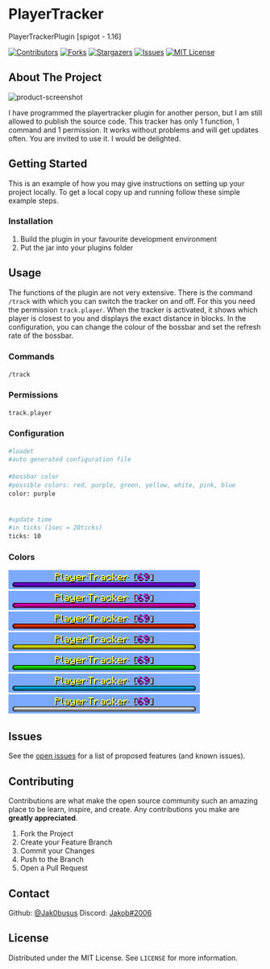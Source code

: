 # PlayerTracker
 PlayerTrackerPlugin [spigot - 1.16]



[![Contributors][contributors-shield]][contributors-url]
[![Forks][forks-shield]][forks-url]
[![Stargazers][stars-shield]][stars-url]
[![Issues][issues-shield]][issues-url]
[![MIT License][license-shield]][license-url]


<!-- ABOUT THE PROJECT -->
## About The Project

![product-screenshot]

I have programmed the playertracker plugin for another person, but I am still allowed to publish the source code. 
This tracker has only 1 function, 1 command and 1 permission. It works without problems and will get updates often.
You are invited to use it. I would be delighted.



<!-- GETTING STARTED -->
## Getting Started

This is an example of how you may give instructions on setting up your project locally.
To get a local copy up and running follow these simple example steps.



### Installation

1. Build the plugin in your favourite development environment
2. Put the jar into your plugins folder



<!-- USAGE EXAMPLES -->
## Usage

The functions of the plugin are not very extensive.
There is the command `/track` with which you can switch the tracker on and off.
For this you need the permission `track.player`.
When the tracker is activated, it shows which player is closest to you and displays the exact distance in blocks.
In the configuration, you can change the colour of the bossbar and set the refresh rate of the bossbar.

### Commands

`/track`

### Permissions

`track.player`

### Configuration

  ```sh
#loadet
#auto generated configuration file

#bossbar color
#possible colors: red, purple, green, yellow, white, pink, blue
color: purple


#update time
#in ticks (1sec = 20ticks)
ticks: 10
  ```
  
### Colors

![purple-bar]
![pink-bar]
![red-bar]
![yellow-bar]
![green-bar]
![blue-bar]
![white-bar]



<!-- ISSUES -->
## Issues

See the [open issues](https://github.com/Jak0busus/PlayerTracker/issues) for a list of proposed features (and known issues).



<!-- CONTRIBUTING -->
## Contributing

Contributions are what make the open source community such an amazing place to be learn, inspire, and create. Any contributions you make are **greatly appreciated**.

1. Fork the Project
2. Create your Feature Branch
3. Commit your Changes
4. Push to the Branch
5. Open a Pull Request



<!-- CONTACT -->
## Contact

Github: [@Jak0busus](https://github.com/Jak0busus)
Discord: [Jakob#2006](https://discord.com/users/580369300041498635)



<!-- LICENSE -->
## License

Distributed under the MIT License. See `LICENSE` for more information.



<!-- MARKDOWN LINKS & IMAGES -->
<!-- https://www.markdownguide.org/basic-syntax/#reference-style-links -->
[contributors-shield]: https://img.shields.io/github/contributors/Jak0busus/PlayerTracker.svg?style=for-the-badge
[contributors-url]: https://github.com/Jak0busus/PlayerTracker/graphs/contributors
[forks-shield]: https://img.shields.io/github/forks/Jak0busus/PlayerTracker.svg?style=for-the-badge
[forks-url]: https://github.com/Jak0busus/PlayerTracker/network/members
[stars-shield]: https://img.shields.io/github/stars/Jak0busus/PlayerTracker.svg?style=for-the-badge
[stars-url]: https://github.com/Jak0busus/PlayerTracker/stargazers
[issues-shield]: https://img.shields.io/github/issues/Jak0busus/PlayerTracker.svg?style=for-the-badge
[issues-url]: https://github.com/Jak0busus/PlayerTracker/issues
[license-shield]: https://img.shields.io/github/license/Jak0busus/PlayerTracker.svg?style=for-the-badge
[license-url]: https://github.com/Jak0busus/PlayerTracker/blob/master/LICENSE
[product-screenshot]: images/gif-trackerreview.gif
[purple-bar]: images/image-purplebar.png
[pink-bar]: images/image-pinkbar.png
[red-bar]: images/image-redbar.png
[yellow-bar]: images/image-yellowbar.png
[green-bar]: images/image-greenbar.png
[blue-bar]: images/image-bluebar.png
[white-bar]: images/image-whitebar.png